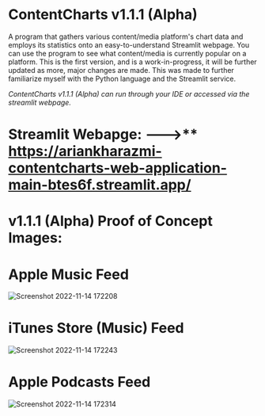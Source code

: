 # ContentCharts v1.1.1 (Alpha)
A program that gathers various content/media platform's chart data and employs its statistics onto an easy-to-understand Streamlit webpage. 
You can use the program to see what content/media is currently popular on a platform.
This is the first version, and is a work-in-progress, it will be further updated as more, major changes are made.
This was made to further familiarize myself with the Python language and the Streamlit service. 

*ContentCharts v1.1.1 (Alpha) can run through your IDE or accessed via the streamlit webpage.*


# Streamlit Webapge: --->** https://ariankharazmi-contentcharts-web-application-main-btes6f.streamlit.app/

# **v1.1.1 (Alpha) Proof of Concept Images:**

# Apple Music Feed
![Screenshot 2022-11-14 172208](https://user-images.githubusercontent.com/100003892/201781443-7e552ec6-a7de-4446-ba48-0964b2ab0883.png)
# iTunes Store (Music) Feed
![Screenshot 2022-11-14 172243](https://user-images.githubusercontent.com/100003892/201781450-162981d6-e81d-4394-9c5c-086e219dee9a.png)
# Apple Podcasts Feed
![Screenshot 2022-11-14 172314](https://user-images.githubusercontent.com/100003892/201781457-82154b6c-96f0-4b4a-b820-3d55b7be3c73.png)
